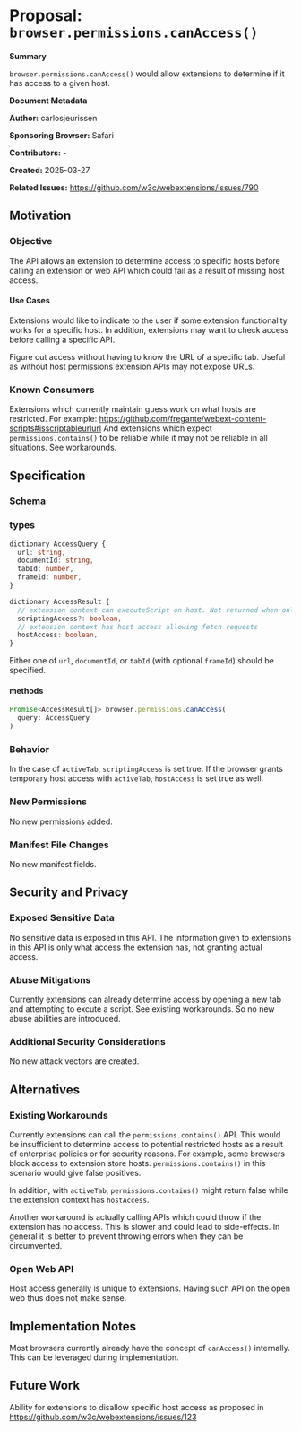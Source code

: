 # Proposal: `browser.permissions.canAccess()`

**Summary**

`browser.permissions.canAccess()` would allow extensions to determine if it
has access to a given host.

**Document Metadata**

**Author:** carlosjeurissen

**Sponsoring Browser:** Safari

**Contributors:** -

**Created:** 2025-03-27

**Related Issues:** https://github.com/w3c/webextensions/issues/790

## Motivation

### Objective

The API allows an extension to determine access to specific hosts before
calling an extension or web API which could fail as a result of missing
host access.

#### Use Cases

Extensions would like to indicate to the user if some extension functionality
works for a specific host. In addition, extensions may want to check access
before calling a specific API.

Figure out access without having to know the URL of a specific tab. Useful
as without host permissions extension APIs may not expose URLs.

### Known Consumers

Extensions which currently maintain guess work on what hosts are restricted.
For example: https://github.com/fregante/webext-content-scripts#isscriptableurlurl
And extensions which expect `permissions.contains()` to be reliable while it
may not be reliable in all situations. See workarounds.

## Specification

### Schema

### types

```ts
dictionary AccessQuery {
  url: string,
  documentId: string,
  tabId: number,
  frameId: number,
}

dictionary AccessResult {
  // extension context can executeScript on host. Not returned when only a url is passed as AccessQuery
  scriptingAccess?: boolean,
  // extension context has host access allowing fetch requests
  hostAccess: boolean,
}

```

Either one of `url`, `documentId`, or `tabId` (with optional `frameId`)
should be specified.

#### methods

```ts
Promise<AccessResult[]> browser.permissions.canAccess(
  query: AccessQuery
)
```

### Behavior

In the case of `activeTab`, `scriptingAccess` is set true. If the browser
grants temporary host access with `activeTab`, `hostAccess` is set true as well.

### New Permissions

No new permissions added.

### Manifest File Changes

No new manifest fields.

## Security and Privacy

### Exposed Sensitive Data

No sensitive data is exposed in this API. The information given to extensions
in this API is only what access the extension has, not granting actual access.

### Abuse Mitigations

Currently extensions can already determine access by opening a new tab and
attempting to excute a script. See existing workarounds. So no new abuse
abilities are introduced.

### Additional Security Considerations

No new attack vectors are created.

## Alternatives

### Existing Workarounds

Currently extensions can call the `permissions.contains()` API. This
would be insufficient to determine access to potential restricted hosts
as a result of enterprise policies or for security reasons. For example,
some browsers block access to extension store hosts. `permissions.contains()`
in this scenario would give false positives.

In addition, with `activeTab`, `permissions.contains()` might return false while
the extension context has `hostAccess`.

Another workaround is actually calling APIs which could throw if the extension
has no access. This is slower and could lead to side-effects. In general it is
better to prevent throwing errors when they can be circumvented.

### Open Web API

Host access generally is unique to extensions. Having such API on the open
web thus does not make sense.

## Implementation Notes

Most browsers currently already have the concept of `canAccess()` internally.
This can be leveraged during implementation.

## Future Work

Ability for extensions to disallow specific host access as proposed in
https://github.com/w3c/webextensions/issues/123

